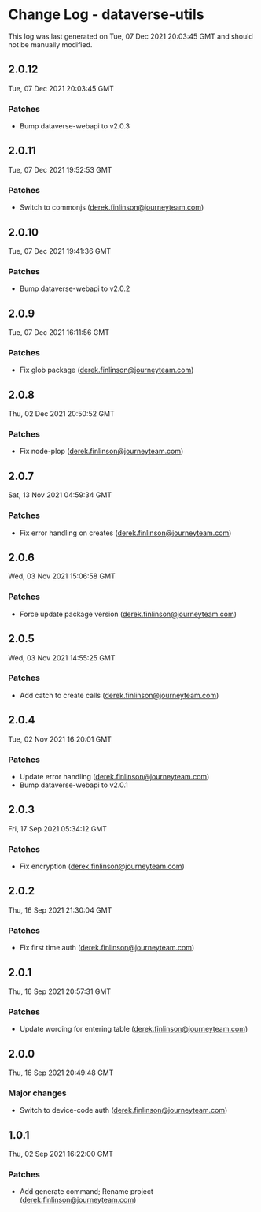 # Change Log - dataverse-utils

This log was last generated on Tue, 07 Dec 2021 20:03:45 GMT and should not be manually modified.

<!-- Start content -->

## 2.0.12

Tue, 07 Dec 2021 20:03:45 GMT

### Patches

- Bump dataverse-webapi to v2.0.3

## 2.0.11

Tue, 07 Dec 2021 19:52:53 GMT

### Patches

- Switch to commonjs (derek.finlinson@journeyteam.com)

## 2.0.10

Tue, 07 Dec 2021 19:41:36 GMT

### Patches

- Bump dataverse-webapi to v2.0.2

## 2.0.9

Tue, 07 Dec 2021 16:11:56 GMT

### Patches

- Fix glob package (derek.finlinson@journeyteam.com)

## 2.0.8

Thu, 02 Dec 2021 20:50:52 GMT

### Patches

- Fix node-plop (derek.finlinson@journeyteam.com)

## 2.0.7

Sat, 13 Nov 2021 04:59:34 GMT

### Patches

- Fix error handling on creates (derek.finlinson@journeyteam.com)

## 2.0.6

Wed, 03 Nov 2021 15:06:58 GMT

### Patches

- Force update package version (derek.finlinson@journeyteam.com)

## 2.0.5

Wed, 03 Nov 2021 14:55:25 GMT

### Patches

- Add catch to create calls (derek.finlinson@journeyteam.com)

## 2.0.4

Tue, 02 Nov 2021 16:20:01 GMT

### Patches

- Update error handling (derek.finlinson@journeyteam.com)
- Bump dataverse-webapi to v2.0.1

## 2.0.3

Fri, 17 Sep 2021 05:34:12 GMT

### Patches

- Fix encryption (derek.finlinson@journeyteam.com)

## 2.0.2

Thu, 16 Sep 2021 21:30:04 GMT

### Patches

- Fix first time auth (derek.finlinson@journeyteam.com)

## 2.0.1

Thu, 16 Sep 2021 20:57:31 GMT

### Patches

- Update wording for entering table (derek.finlinson@journeyteam.com)

## 2.0.0

Thu, 16 Sep 2021 20:49:48 GMT

### Major changes

- Switch to device-code auth (derek.finlinson@journeyteam.com)

## 1.0.1

Thu, 02 Sep 2021 16:22:00 GMT

### Patches

- Add generate command; Rename project (derek.finlinson@journeyteam.com)
